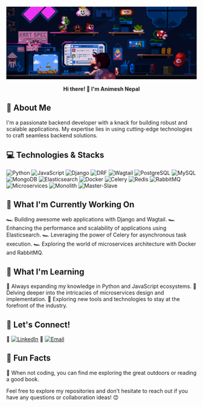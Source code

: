 ![MasterHead](https://raw.githubusercontent.com/mosh3eb/Portfolio_Page/main/images/bg.gif)

<p align="center">
  <b>Hi there! 👋 I'm Animesh Nepal</b>
</p>

## 🦖 About Me
I'm a passionate backend developer with a knack for building robust and scalable applications. My expertise lies in using cutting-edge technologies to craft seamless backend solutions.

## 💻 Technologies & Stacks
![Python](https://img.shields.io/badge/-Python-3776AB?style=flat-square&logo=python&logoColor=white) ![JavaScript](https://img.shields.io/badge/-JavaScript-F7DF1E?style=flat-square&logo=javascript&logoColor=black)
![Django](https://img.shields.io/badge/-Django-092E20?style=flat-square&logo=django&logoColor=white) ![DRF](https://img.shields.io/badge/-DRF-092E20?style=flat-square&logo=django&logoColor=white) ![Wagtail](https://img.shields.io/badge/-Wagtail-5D4C85?style=flat-square&logo=wagtail&logoColor=white)
![PostgreSQL](https://img.shields.io/badge/-PostgreSQL-336791?style=flat-square&logo=postgresql&logoColor=white) ![MySQL](https://img.shields.io/badge/-MySQL-4479A1?style=flat-square&logo=mysql&logoColor=white) ![MongoDB](https://img.shields.io/badge/-MongoDB-47A248?style=flat-square&logo=mongodb&logoColor=white) ![Elasticsearch](https://img.shields.io/badge/-Elasticsearch-005571?style=flat-square&logo=elasticsearch&logoColor=white)
![Docker](https://img.shields.io/badge/-Docker-2496ED?style=flat-square&logo=docker&logoColor=white) ![Celery](https://img.shields.io/badge/-Celery-37814A?style=flat-square&logo=celery&logoColor=white) ![Redis](https://img.shields.io/badge/-Redis-DC382D?style=flat-square&logo=redis&logoColor=white) ![RabbitMQ](https://img.shields.io/badge/-RabbitMQ-FF6600?style=flat-square&logo=rabbitmq&logoColor=white)
![Microservices](https://img.shields.io/badge/-Microservices-666666?style=flat-square) ![Monolith](https://img.shields.io/badge/-Monolith-666666?style=flat-square) ![Master-Slave](https://img.shields.io/badge/-Master--Slave-666666?style=flat-square)

## 🚀 What I'm Currently Working On
🏎️ Building awesome web applications with Django and Wagtail.
🏎️ Enhancing the performance and scalability of applications using Elasticsearch.
🏎️ Leveraging the power of Celery for asynchronous task execution.
🏎️ Exploring the world of microservices architecture with Docker and RabbitMQ.

## 🌱 What I'm Learning
🌿 Always expanding my knowledge in Python and JavaScript ecosystems.
🌿 Delving deeper into the intricacies of microservices design and implementation.
🌿 Exploring new tools and technologies to stay at the forefront of the industry.
  
  ## 🤝 Let's Connect!
🦢 [![LinkedIn](https://img.shields.io/badge/-LinkedIn-0077B5?style=flat-square&logo=linkedin&logoColor=white)](https://www.linkedin.com/in/aneemes/)
🦢 [![Email](https://img.shields.io/badge/-Email-D14836?style=flat-square&logo=gmail&logoColor=white)](mailto:aneemes1@gmail.com)


## 🎉 Fun Facts
🐢 When not coding, you can find me exploring the great outdoors or reading a good book.

Feel free to explore my repositories and don't hesitate to reach out if you have any questions or collaboration ideas! 😊
